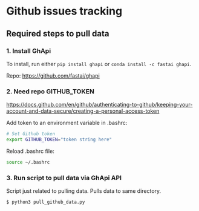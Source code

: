 # Github issues tracking

## Required steps to pull data

### 1. Install GhApi

To install, run either `pip install ghapi` or `conda install -c fastai ghapi`.

Repo: https://github.com/fastai/ghapi

### 2. Need repo GITHUB_TOKEN

https://docs.github.com/en/github/authenticating-to-github/keeping-your-account-and-data-secure/creating-a-personal-access-token

Add token to an environment variable in .bashrc:

```bash
# Set Github token
export GITHUB_TOKEN="token string here"
```

Reload .bashrc file: 
```bash
source ~/.bashrc
```

### 3. Run script to pull data via GhApi API

Script just related to pulling data. Pulls data to same directory.

```bash
$ python3 pull_github_data.py
```

## 